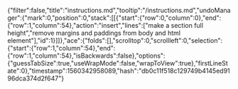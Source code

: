 {"filter":false,"title":"instructions.md","tooltip":"/instructions.md","undoManager":{"mark":0,"position":0,"stack":[[{"start":{"row":0,"column":0},"end":{"row":1,"column":54},"action":"insert","lines":["make a section full height","remove margins and paddings from body and html element"],"id":1}]]},"ace":{"folds":[],"scrolltop":0,"scrollleft":0,"selection":{"start":{"row":1,"column":54},"end":{"row":1,"column":54},"isBackwards":false},"options":{"guessTabSize":true,"useWrapMode":false,"wrapToView":true},"firstLineState":0},"timestamp":1560342958089,"hash":"db0c11f518c129749b4145ed9196dca374d2f647"}